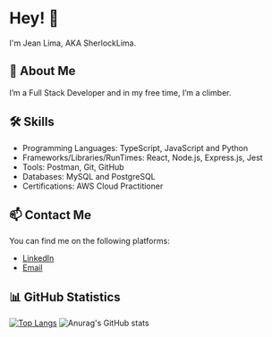 # Hey! 👋

I'm Jean Lima, AKA SherlockLima.

## 🚀 About Me
I’m a Full Stack Developer and in my free time, I’m a climber.

## 🛠️ Skills
- Programming Languages: TypeScript, JavaScript and Python
- Frameworks/Libraries/RunTimes: React, Node.js, Express.js, Jest
- Tools: Postman, Git, GitHub
- Databases: MySQL and PostgreSQL
- Certifications: AWS Cloud Practitioner

## 📫 Contact Me
You can find me on the following platforms:

- [LinkedIn](https://www.linkedin.com/in/cb-jean-lima/)
- [Email](contato@jeanlima.tech)

## 📊 GitHub Statistics
[![Top Langs](https://github-readme-stats.vercel.app/api/top-langs/?username=SherlockLima)](https://github.com/anuraghazra/github-readme-stats)
![Anurag's GitHub stats](https://github-readme-stats.vercel.app/api?username=SherlockLima&show_icons=true&theme=tokyonight)

